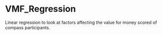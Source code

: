 # VMF_Regression
 Linear regression to look at factors affecting the value for money scored of compass participants.
